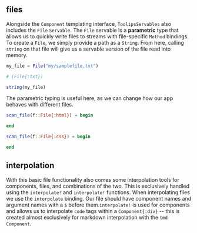 ## files
Alongside the `Component` templating interface, `ToolipsServables` also includes the `File` `Servable`. The `File` servable is a **parametric** type that allows us to quickly write files to streams with file-specific `Method` bindings. To create a `File`, we simply provide a path as a `String`. From here, calling `string` on that file will give us a servable version of the file read into memory.
```julia
my_file = File("my/samplefile.txt")

# (File{:txt})

string(my_file)
```
The parametric typing is useful here, as we can change how our app behaves with different files.
```julia
scan_file(f::File{:html}) = begin

end

scan_file(f::File{:css}) = begin

end
```
## interpolation
With this basic file functionality also comes some interpolation tools for components, files, and combinations of the two. This is exclusively handled using the `interpolate!` and `interpolate!` functions. When interpolating files we use the `interpolate` binding. Our file should have component names and argument names with a `$` before them.`interpolate!` is used for components and allows us to interpolate `code` tags within a `Component{:div}` -- this is created almost exclusively for markdown interpolation with the `tmd` `Component`.
